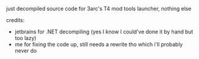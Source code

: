 just decompiled source code for 3arc's T4 mod tools launcher, nothing else

credits:
- jetbrains for .NET decompiling (yes I know I could've done it by hand but too lazy)
- me for fixing the code up, still needs a rewrite tho which i'll probably never do

